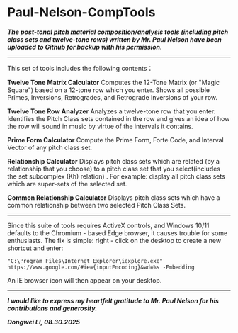 # Paul-Nelson-CompTools
***The post-tonal pitch material composition/analysis tools (including pitch class sets and twelve-tone rows) written by Mr. Paul Nelson have been uploaded to Github for backup with his permission.***

***

This set of tools includes the following contents：

**Twelve Tone Matrix Calculator**	Computes the 12-Tone Matrix (or "Magic Square") based on a 12-tone row which you enter. Shows all possible Primes, Inversions, Retrogrades, and Retrograde Inversions of your row.

**Twelve Tone Row Analyzer**	Analyzes a twelve-tone row that you enter. Identifies the Pitch Class sets contained in the row and gives an idea of how the row will sound in music by virtue of the intervals it contains.

**Prime Form Calculator**	Compute the Prime Form, Forte Code, and Interval Vector of any pitch class set.

**Relationship Calculator**	Displays pitch class sets which are related (by a relationship that you choose) to a pitch class set that you select(includes the set subcomplex (Kh) relation) . For example: display all pitch class sets which are super-sets of the selected set.

**Common Relationship Calculator**	Displays pitch class sets which have a common relationship between two selected Pitch Class Sets.

***
Since this suite of tools requires ActiveX controls, and Windows 10/11 defaults to the Chromium - based Edge browser, it causes trouble for some enthusiasts. The fix is simple: right - click on the desktop to create a new shortcut and enter:

`"C:\Program Files\Internet Explorer\iexplore.exe" https://www.google.com/#ie={inputEncoding}&wd=%s -Embedding`

An IE browser icon will then appear on your desktop.
***

***I would like to express my heartfelt gratitude to Mr. Paul Nelson for his contributions and generosity.***

***Dongwei LI, 08.30.2025***
